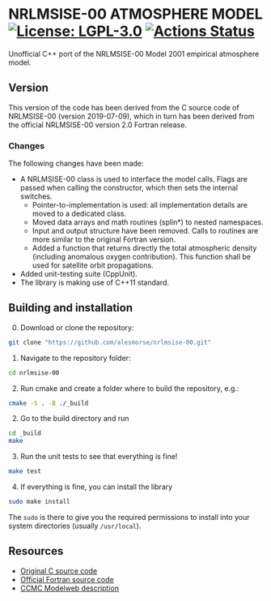 NRLMSISE-00 ATMOSPHERE MODEL
[![License: LGPL-3.0](https://img.shields.io/badge/License-LGPL--3.0-blue)](https://www.gnu.org/licenses/lgpl-3.0)
[![Actions Status](https://github.com/alesmorse/nrlmsise-00/workflows/CI/badge.svg)](https://github.com/alesmorse/nrlmsise-00/actions)
===========

Unofficial C++ port of the NRLMSISE-00 Model 2001 empirical atmosphere model.

## Version
This version of the code has been derived from the C source code of NRLMSISE-00 (version 2019-07-09), which in turn has been derived from the official NRLMSISE-00 version 2.0 Fortran release.

### Changes
The following changes have been made:

* A NRLMSISE-00 class is used to interface the model calls. Flags are passed when calling the constructor, which then sets the internal switches.
  * Pointer-to-implementation is used: all implementation details are moved to a dedicated class.
  * Moved data arrays and math routines (splin*) to nested namespaces.
  * Input and output structure have been removed. Calls to routines are more similar to the original Fortran version.
  * Added a function that returns directly the total atmospheric density (including anomalous oxygen contribution). This function shall be used for satellite orbit propagations.
* Added unit-testing suite (CppUnit).
* The library is making use of C++11 standard.

## Building and installation
0. Download or clone the repository:
```bash
git clone "https://github.com/alesmorse/nrlmsise-00.git"
```
1. Navigate to the repository folder:
```bash
cd nrlmsise-00
```
2. Run cmake and create a folder where to build the repository, e.g.:
```bash
cmake -S . -B ./_build
```
2. Go to the build directory and run
```bash
cd _build
make
```
3. Run the unit tests to see that everything is fine!
```bash
make test
```
4. If everything is fine, you can install the library
```bash
sudo make install
```
The ```sudo``` is there to give you the required permissions to install into your system directories (usually ```/usr/local```).


## Resources
* [Original C source code](http://www.brodo.de/space/nrlmsise/)
* [Official Fortran source code](https://ccmc.gsfc.nasa.gov/pub/modelweb/atmospheric/msis/nrlmsise00/)
* [CCMC Modelweb description](http://ccmc.gsfc.nasa.gov/modelweb/atmos/nrlmsise00.html)